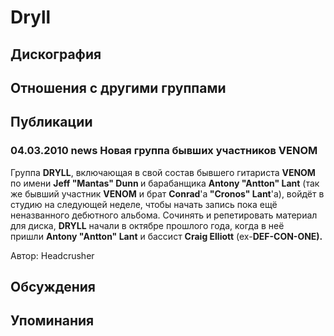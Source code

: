 # Dryll



## Дискография


## Отношения с другими группами


## Публикации

### 04.03.2010 news Новая группа бывших участников VENOM

<P>Группа <STRONG>DRYLL</STRONG>, включающая в свой состав бывшего гитариста <STRONG>VENOM</STRONG> по имени <STRONG>Jeff "Mantas" Dunn </STRONG>и барабанщика&nbsp;<STRONG>Antony "Antton" Lant</STRONG> (так же бывший участник <STRONG>VENOM</STRONG> и брат <STRONG>Conrad</STRONG>'а<STRONG> "Cronos" Lant</STRONG>'а), войдёт в студию на следующей неделе, чтобы начать запись пока ещё неназванного дебютного альбома. Cочинять и репетировать материал для диска, <STRONG>DRYLL</STRONG> начали&nbsp;в октябре прошлого года, когда в&nbsp;неё пришли&nbsp;<STRONG>Antony "Antton" Lant</STRONG> и бассист <STRONG>Craig Elliott</STRONG> (ex-<STRONG>DEF-CON-ONE).</STRONG></P>
Автор: Headcrusher


## Обсуждения


## Упоминания

